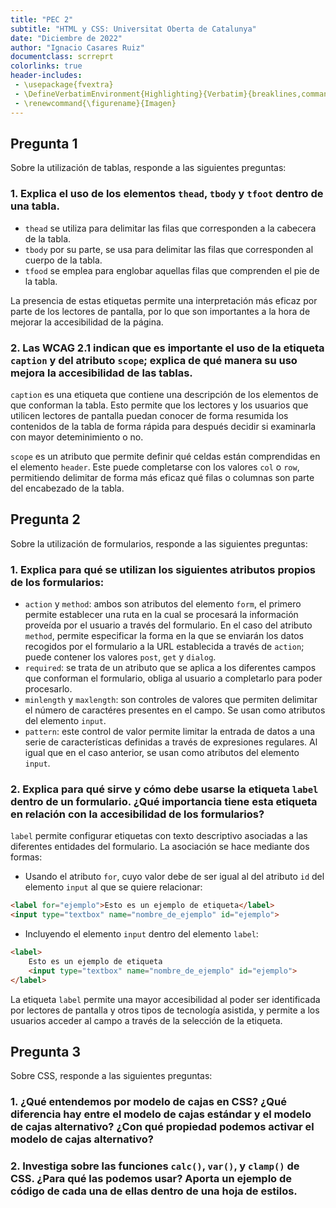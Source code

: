 ```yaml
---
title: "PEC 2"
subtitle: "HTML y CSS: Universitat Oberta de Catalunya"
date: "Diciembre de 2022"
author: "Ignacio Casares Ruiz"
documentclass: scrreprt
colorlinks: true
header-includes:
 - \usepackage{fvextra}
 - \DefineVerbatimEnvironment{Highlighting}{Verbatim}{breaklines,commandchars=\\\{\}}
 - \renewcommand{\figurename}{Imagen}
---
```


## Pregunta 1

Sobre la utilización de tablas, responde a las siguientes preguntas:

### 1. Explica el uso de los elementos `thead`, `tbody` y `tfoot` dentro de una tabla.

* `thead` se utiliza para delimitar las filas que corresponden a la cabecera de la tabla.
* `tbody` por su parte, se usa para delimitar las filas que corresponden al cuerpo de la tabla.
* `tfood` se emplea para englobar aquellas filas que comprenden el pie de la tabla.

La presencia de estas etiquetas permite una interpretación más eficaz por parte de los lectores de pantalla, por lo que son importantes a la hora de mejorar la accesibilidad de la página.

### 2. Las WCAG 2.1 indican que es importante el uso de la etiqueta `caption` y del atributo `scope`; explica de qué manera su uso mejora la accesibilidad de las tablas.

`caption` es una etiqueta que contiene una descripción de los elementos de que conforman la tabla. Esto permite que los lectores y los usuarios que utilicen lectores de pantalla puedan conocer de forma resumida los contenidos de la tabla de forma rápida para después decidir si examinarla con mayor deteminimiento o no.

`scope` es un atributo que permite definir qué celdas están comprendidas en el elemento `header`. Este puede completarse con los valores `col` o `row`, permitiendo delimitar de forma más eficaz qué filas o columnas son parte del encabezado de la tabla. 


## Pregunta 2

Sobre la utilización de formularios, responde a las siguientes preguntas:

### 1. Explica para qué se utilizan los siguientes atributos propios de los formularios:

* `action` y `method`: ambos son atributos del elemento `form`, el primero permite establecer una ruta en la cual se procesará la información proveída por el usuario a través del formulario. En el caso del atributo `method`, permite especificar la forma en la que se enviarán los datos recogidos por el formulario a la URL establecida a través de `action`; puede contener los valores `post`, `get` y `dialog`. 
* `required`: se trata de un atributo que se aplica a los diferentes campos que conforman el formulario, obliga al usuario a completarlo para poder procesarlo.
* `minlength` y `maxlength`: son controles de valores que permiten delimitar el número de caractéres presentes en el campo. Se usan como atributos del elemento `input`.
* `pattern`: este control de valor permite limitar la entrada de datos a una serie de características definidas a través de expresiones regulares. Al igual que en el caso anterior, se usan como atributos del elemento `input`.

### 2. Explica para qué sirve y cómo debe usarse la etiqueta `label` dentro de un formulario. ¿Qué importancia tiene esta etiqueta en relación con la accesibilidad de los formularios?

`label` permite configurar etiquetas con texto descriptivo asociadas a las diferentes entidades del formulario. La asociación se hace mediante dos formas:

* Usando el atributo `for`, cuyo valor debe de ser igual al del atributo `id` del elemento `input` al que se quiere relacionar:

```html
<label for="ejemplo">Esto es un ejemplo de etiqueta</label>
<input type="textbox" name="nombre_de_ejemplo" id="ejemplo">
```
* Incluyendo el elemento `input` dentro del elemento `label`:

```html
<label>
    Esto es un ejemplo de etiqueta
    <input type="textbox" name="nombre_de_ejemplo" id="ejemplo">
</label>
```

La etiqueta `label` permite una mayor accesibilidad al poder ser identificada por lectores de pantalla y otros tipos de tecnología asistida, y permite a los usuarios acceder al campo a través de la selección de la etiqueta.

## Pregunta 3

Sobre CSS, responde a las siguientes preguntas:

### 1. ¿Qué entendemos por modelo de cajas en CSS? ¿Qué diferencia hay entre el modelo de cajas estándar y el modelo de cajas alternativo? ¿Con qué propiedad podemos activar el modelo de cajas alternativo?

### 2. Investiga sobre las funciones `calc()`, `var()`, y `clamp()` de CSS. ¿Para qué las podemos usar? Aporta un ejemplo de código de cada una de ellas dentro de una hoja de estilos.
